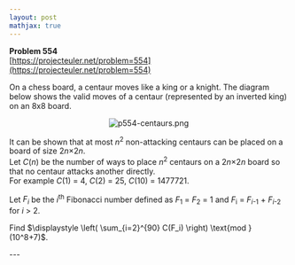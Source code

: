 ```yaml
---
layout: post
mathjax: true
---
```

**Problem 554**  
[https://projecteuler.net/problem=554](https://projecteuler.net/problem=554)

<p>On a chess board, a centaur moves like a king or a knight. The diagram below shows the valid moves of a centaur (represented by an inverted king) on an 8x8 board.</p>

<div align="center"><img src="project/images/p554-centaurs.png" alt="p554-centaurs.png" /></div>

<p>It can be shown that at most <var>n</var><sup>2</sup> non-attacking centaurs can be placed on a board of size 2<var>n</var>×2<var>n</var>.<br />
Let <var>C</var>(<var>n</var>) be the number of ways to place <var>n</var><sup>2</sup> centaurs on a 2<var>n</var>×2<var>n</var> board so that no centaur attacks another directly.<br />
For example <var>C</var>(1) = 4, <var>C</var>(2) = 25, <var>C</var>(10) = 1477721.</p>

<p>Let <var>F<sub>i</sub></var> be the <var>i</var><sup>th</sup> Fibonacci number defined as <var>F</var><sub>1</sub> = <var>F</var><sub>2</sub> = 1 and <var>F</var><sub>i</sub> = <var>F</var><sub><var>i</var>-1</sub> + <var>F</var><sub><var>i</var>-2</sub> for <var>i</var> &gt; 2.</p>

<p>Find $\displaystyle \left( \sum_{i=2}^{90} C(F_i) \right) \text{mod } (10^8+7)$.</p>
---
